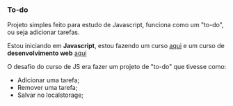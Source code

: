 ### To-do
Projeto simples feito para estudo de Javascript, funciona como um "to-do", ou seja adicionar tarefas.

Estou iniciando em **Javascript**, estou fazendo um curso [aqui](https://rocketseat.com.br/) e um curso de **desenvolvimento web** [aqui](https://www.ctrlplay.com.br/)

O desafio do curso de JS era fazer um projeto de "to-do" que tivesse como:
- Adicionar uma tarefa;
- Remover uma tarefa;
- Salvar no localstorage;
